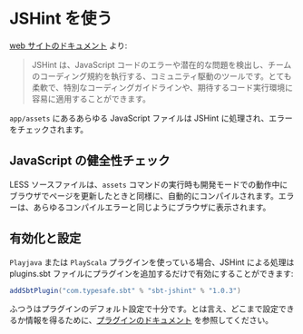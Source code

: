 <!--- Copyright (C) 2009-2015 Typesafe Inc. <http://www.typesafe.com> -->
<!--
# Using JSHint
-->
# JSHint を使う

<!--
From its [website documentation](http://www.jshint.com/about/):
-->
[web サイトのドキュメント](http://www.jshint.com/about/) より:

<!--
> JSHint is a community-driven tool to detect errors and potential problems in JavaScript code and to enforce your team's coding conventions. It is very flexible so you can easily adjust it to your particular coding guidelines and the environment you expect your code to execute in.
-->
> JSHint は、JavaScript コードのエラーや潜在的な問題を検出し、チームのコーディング規約を執行する、コミュニティ駆動のツールです。とても柔軟で、特別なコーディングガイドラインや、期待するコード実行環境に容易に適用することができます。

<!--
Any JavaScript file present in `app/assets` will be processed by JSHint and checked for errors.
-->
`app/assets` にあるあらゆる JavaScript ファイルは JSHint に処理され、エラーをチェックされます。

<!--
## Check JavaScript sanity
-->
## JavaScript の健全性チェック

<!--
JavaScript code is compiled during the `assets` command as well as when the browser is refreshed during development mode. Errors are shown in the browser just like any other compilation error.
-->
LESS ソースファイルは、`assets` コマンドの実行時も開発モードでの動作中にブラウザでページを更新したときと同様に、自動的にコンパイルされます。エラーは、あらゆるコンパイルエラーと同じようにブラウザに表示されます。

<!--
## Enablement and Configuration
-->
## 有効化と設定

<!--
JSHint processing is enabled by simply adding the plugin to your plugins.sbt file when using the `PlayJava` or `PlayScala` plugins:
-->
`Playjava` または `PlayScala` プラグインを使っている場合、JSHint による処理は plugins.sbt ファイルにプラグインを追加するだけで有効にすることができます:

```scala
addSbtPlugin("com.typesafe.sbt" % "sbt-jshint" % "1.0.3")
```

<!--
The plugin's default configuration is normally sufficient. However please refer to the [plugin's documentation](https://github.com/sbt/sbt-jshint#sbt-jshint) for information on how it may be configured.
-->
ふつうはプラグインのデフォルト設定で十分です。とは言え、どこまで設定できるか情報を得るために、[プラグインのドキュメント](https://github.com/sbt/sbt-jshint#sbt-jshint) を参照してください。
